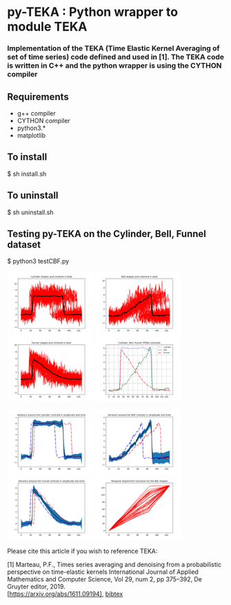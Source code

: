 # py-TEKA : Python wrapper to module TEKA 
### Implementation of the TEKA (Time Elastic Kernel Averaging of set of time series) code defined and used in [1]. The TEKA code is written in C++ and the python wrapper is using the CYTHON compiler

## Requirements
- g++ compiler
- CYTHON compiler
- python3.*
- matplotlib

## To install
$ sh install.sh

## To uninstall 
$ sh uninstall.sh

## Testing py-TEKA on the Cylinder, Bell, Funnel dataset
$ python3 testCBF.py
<p float="left">
  <img src="fig/CBF_ITEKA_15_c.jpg" width="200" height="150">
  <img src="fig/CBF_ITEKA_15_b.jpg" width="200" height="150">
  <img src="fig/CBF_ITEKA_15_f.jpg" width="200" height="150">
  <img src="fig/CBF_ITEKA_Centroids.jpg" width="200" height="150">
</p>
<p float="left">
  <img src="fig/CBF_ITEKA_15_c0.jpg" width="200" height="150">
  <img src="fig/CBF_ITEKA_15_b0.jpg" width="200" height="150">
  <img src="fig/CBF_ITEKA_15_f0.jpg" width="200" height="150">
  <img src="fig/CBF_ITEKA_15_b_t0.jpg" width="200" height="150">
</p>

Please cite this article if you wish to reference TEKA:

[1] Marteau, P.F., Times series averaging and denoising from a probabilistic perspective on time-elastic kernels International Journal of Applied Mathematics and Computer Science, Vol 29, num 2, pp 375–392, De Gruyter editor, 2019.\
[https://arxiv.org/abs/1611.09194], [bibtex](bibtex/marteau2019.bib)
